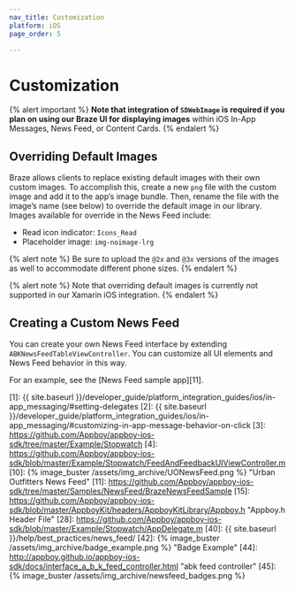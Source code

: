 ```yaml
---
nav_title: Customization
platform: iOS
page_order: 5

---
```


# Customization

{% alert important %}
__Note that integration of `SDWebImage` is required if you plan on using our Braze UI for displaying images__ within iOS In-App Messages, News Feed, or Content Cards.
{% endalert %}

## Overriding Default Images

Braze allows clients to replace existing default images with their own custom images. To accomplish this, create a new `png` file with the custom image and add it to the app’s image bundle. Then, rename the file with the image’s name (see below) to override the default image in our library. Images available for override in the News Feed include:
* Read icon indicator: `Icons_Read`
* Placeholder image: `img-noimage-lrg`

{% alert note %} Be sure to upload the `@2x` and `@3x` versions of the images as well to accommodate different phone sizes. {% endalert %}

{% alert note %} Note that overriding default images is currently not supported in our Xamarin iOS integration. {% endalert %}

## Creating a Custom News Feed

You can create your own News Feed interface by extending `ABKNewsFeedTableViewController`. You can customize all UI elements and News Feed behavior in this way.

For an example, see the [News Feed sample app][11].


[1]: {{ site.baseurl }}/developer_guide/platform_integration_guides/ios/in-app_messaging/#setting-delegates
[2]: {{ site.baseurl }}/developer_guide/platform_integration_guides/ios/in-app_messaging/#customizing-in-app-message-behavior-on-click
[3]: https://github.com/Appboy/appboy-ios-sdk/tree/master/Example/Stopwatch
[4]: https://github.com/Appboy/appboy-ios-sdk/blob/master/Example/Stopwatch/FeedAndFeedbackUIViewController.m
[10]: {% image_buster /assets/img_archive/UONewsFeed.png %} "Urban Outfitters News Feed"
[11]: https://github.com/Appboy/appboy-ios-sdk/tree/master/Samples/NewsFeed/BrazeNewsFeedSample
[15]: https://github.com/Appboy/appboy-ios-sdk/blob/master/AppboyKit/headers/AppboyKitLibrary/Appboy.h "Appboy.h Header File"
[28]: https://github.com/Appboy/appboy-ios-sdk/blob/master/Example/Stopwatch/AppDelegate.m
[40]: {{ site.baseurl }}/help/best_practices/news_feed/
[42]: {% image_buster /assets/img_archive/badge_example.png %} "Badge Example"
[44]: http://appboy.github.io/appboy-ios-sdk/docs/interface_a_b_k_feed_controller.html "abk feed controller"
[45]: {% image_buster /assets/img_archive/newsfeed_badges.png %}
